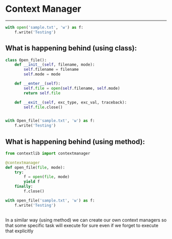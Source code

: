 # Context Manager

---

```python
with open('sample.txt', 'w') as f:
    f.write('Testing')
```	
## What is happening behind (using class):

```python
class Open_file():
    def __init__(self, filename, mode):
        self.filename = filename
        self.mode = mode

    def __enter__(self):
        self.file = open(self.filename, self.mode)
        return self.file

    def __exit__(self, exc_type, exc_val, traceback):
        self.file.close()


with Open_file('sample.txt', 'w') as f:
    f.write('Testing')

```

## What is happening behind (using method):

```python
from contextlib import contextmanager

@contextmanager
def open_file(file, mode):
    try:
        f = open(file, mode)
        yield f
    finally:
        f.close()

with open_file('sample.txt', 'w') as f:
    f.write('Testing')
	
```
	
In a similar way (using method) we can create our own context managers so that some specific task will execute for sure even if we forget to execute that explicitly
